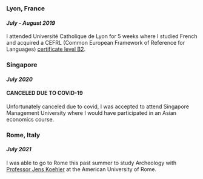 

### Lyon, France
#### *July - August 2019*

I attended Université Catholique de Lyon for 5 weeks where I studied French and acquired a CEFRL (Common European Framework of Reference for Languages) [certificate level B2](https://www.victorias.fr/dossiers/niveaux-langue/french-cefr-levels.html).

### Singapore
#### *July 2020*
#### CANCELED DUE TO COVID-19

Unfortunately canceled due to covid, I was accepted to attend Singapore Management University where I would have participated in an Asian economics course.

### Rome, Italy
#### *July 2021*

I was able to go to Rome this past summer to study Archeology with [Professor Jens Koehler](https://news.johncabot.edu/2021/09/archaeology-jens-koehler/) at the American University of Rome.

